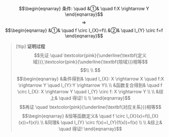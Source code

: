 $$\begin{eqnarray}
条件: \quad
&①& \quad f:X \rightarrow Y 
\end{eqnarray}$$
$$\quad \Rightarrow \quad$$
$$\begin{eqnarray}
&①& \quad f \circ I_{X}=f\\
&②& \quad I_{Y} \circ f=f
\end{eqnarray}$$
>[!tip] **证明过程**
>$$先证 \quad \textcolor{pink}{\underline{\textbf{定义域}}},\textcolor{pink}{\underline{\textbf{陪域}}}相等$$
>$$\\ \\ $$
>$$\begin{eqnarray}
>&条件得到& \quad I_{X}: X \rightarrow X \quad f:X \rightarrow Y \quad I_{Y}:Y \rightarrow Y\\ \\
>&函数复合得到& \quad f \circ I_{X}: X \rightarrow Y \quad I_{Y} \circ f: X \rightarrow Y \\ \\
>&综上& \quad 得证! \\ \\
> \end{eqnarray}$$
> $$再证 \quad \textcolor{pink}{\underline{\textbf{对应关系}}}相等$$
> $$\begin{eqnarray}
> &恒等函数定义& \quad f \circ I_{X}(x)=f(I_{X}(x))=f(x)\\ \\
> &同理& \quad I_{Y} \circ f(x)=I_{Y}(f(x))=f(x) \\ \\
> &综上& \quad 得证!
\end{eqnarray}$$